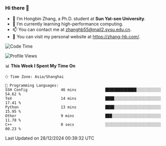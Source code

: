 ### Hi there 👋

- 🔭 I’m Hongbin Zhang, a Ph.D. student at **Sun Yat-sen University**.
- 🌱 I’m currently learning high-performance computing.
- 📫 You can contact me at zhanghb55@mail2.sysu.edu.cn.
- 👀 You can visit my personal website at https://zhang-hb.com/.

<!--START_SECTION:waka-->
![Code Time](http://img.shields.io/badge/Code%20Time-355%20hrs%2057%20mins-blue)

![Profile Views](http://img.shields.io/badge/Profile%20Views-5-blue)

📊 **This Week I Spent My Time On** 

```text
🕑︎ Time Zone: Asia/Shanghai

💬 Programming Languages: 
SSH Config               46 mins             ██████████████░░░░░░░░░░░   54.62 % 
TeX                      14 mins             ████░░░░░░░░░░░░░░░░░░░░░   17.41 % 
Python                   13 mins             ████░░░░░░░░░░░░░░░░░░░░░   15.95 % 
Other                    9 mins              ███░░░░░░░░░░░░░░░░░░░░░░   11.78 % 
C++                      0 secs              ░░░░░░░░░░░░░░░░░░░░░░░░░   00.23 % 
```


 Last Updated on 28/12/2024 00:39:32 UTC
<!--END_SECTION:waka-->
